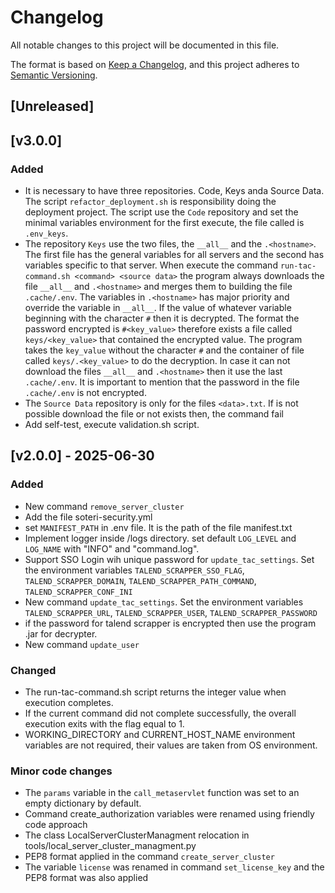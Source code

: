 # Changelog

All notable changes to this project will be documented in this file.

The format is based on [Keep a Changelog](https://keepachangelog.com/en/1.1.0/),
and this project adheres to [Semantic Versioning](https://semver.org/spec/v2.0.0.html).

## [Unreleased]

## [v3.0.0]

### Added
- It is necessary to have three repositories. Code, Keys anda Source Data. The script `refactor_deployment.sh` is responsibility doing the deployment project.
The script use the `Code` repository and set the minimal variables environment for the first execute, the file called is `.env_keys`. 
- The repository `Keys` use the two files, the `__all__` and the `.<hostname>`. The first file has the general variables for all servers and the second has
variables specific to that server. When execute the command `run-tac-command.sh <command> <source data>` the program always downloads the file `__all__` and `.<hostname>`
and merges them to building the file `.cache/.env`. The variables in `.<hostname>` has major priority and override the variable in `__all__`. If the value of whatever variable beginning with the character `#`
then it is decrypted. The format the password encrypted is `#<key_value>` therefore exists a file called `keys/<key_value>` that contained the encrypted value.
The program takes the `key_value` without the character `#` and the container of file called `keys/.<key_value>` to do the decryption.
In case it can not download the files `__all__` and  `.<hostname>` then it use the last `.cache/.env`.
It is important to mention that the password in the file `.cache/.env` is not encrypted.
- The `Source Data` repository is only for the files `<data>.txt`. If is not possible download the file or not exists then, the command fail
- Add self-test, execute validation.sh script.

## [v2.0.0] - 2025-06-30

### Added
- New command `remove_server_cluster`
- Add the file soteri-security.yml
- set `MANIFEST_PATH` in .env file. It is the path of the file manifest.txt
- Implement logger inside /logs directory. set default `LOG_LEVEL` and `LOG_NAME` with "INFO" and "command.log".
- Support SSO Login wih unique password for `update_tac_settings`. Set the environment variables `TALEND_SCRAPPER_SSO_FLAG`, `TALEND_SCRAPPER_DOMAIN`, `TALEND_SCRAPPER_PATH_COMMAND`, `TALEND_SCRAPPER_CONF_INI`
- New command `update_tac_settings`. Set the environment variables `TALEND_SCRAPPER_URL`, `TALEND_SCRAPPER_USER`, `TALEND_SCRAPPER_PASSWORD`
- if the password for talend scrapper is encrypted then use the program .jar for decrypter.
- New command `update_user`

### Changed
- The run-tac-command.sh script returns the integer value when execution completes.
- If the current command did not complete successfully, the overall execution exits with the flag equal to 1.
- WORKING_DIRECTORY and CURRENT_HOST_NAME environment variables are not required, their values are taken from OS environment.

### Minor code changes
- The `params` variable in the `call_metaservlet` function was set to an empty dictionary by default.
- Command create_authorization variables were renamed using friendly code approach
- The class LocalServerClusterManagment relocation in tools/local_server_cluster_managment.py
- PEP8 format applied in the command `create_server_cluster`
- The variable `license` was renamed in command `set_license_key` and the PEP8 format was also applied
